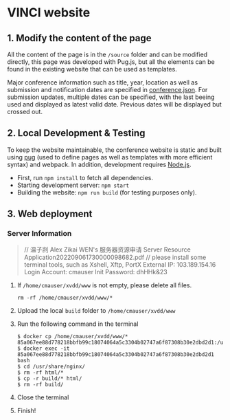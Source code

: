 <!--
 * @Description: 
 * @Author: Qing Shi
 * @Date: 2023-12-07 16:49:14
 * @LastEditors: Qing Shi
 * @LastEditTime: 2023-12-07 16:49:29
-->
# VINCI website

## 1. Modify the content of the page

All the content of the page is in the `/source` folder and can be modified directly, this page was developed with Pug.js, but all the elements can be found in the existing website that can be used as templates.

Major conference information such as title, year, location as well as submission and notification dates are specified in [conference.json](conference.json).
For submission updates, multiple dates can be specified, with the last beeing used and displayed as latest valid date. Previous dates will be displayed but crossed out.

## 2. Local Development & Testing

To keep the website maintainable, the conference website is static and built using [pug](https://pugjs.org/api/getting-started.html) (used to define pages as well as templates with more efficient syntax) and webpack.
In addition, development requires [Node.js](https://nodejs.org/en/).

- First, run `npm install` to fetch all dependencies.
- Starting development server: `npm start`
- Building the website: `npm run build` (for testing purposes only).

## 3. Web deployment

### Server Information

> // 温子剀 Alex Zikai WEN's 服务器资源申请 Server Resource Application202209061730000098682.pdf
> // please install some terminal tools, such as Xshell, Xftp, PortX
> External IP: 103.189.154.16
> Login Account: cmauser
> Init Password: dhHHk&23

1. If `/home/cmauser/xvdd/www` is not empty, please delete all files.

   ```shell
   rm -rf /home/cmauser/xvdd/www/*
   ```

2. Upload the local `build` folder to `/home/cmauser/xvdd/www`

3. Run the following command in the terminal

   ```shell
   $ docker cp /home/cmauser/xvdd/www/* 85a067ee88d778218bbfb99c18074064a5c3304b02747a6f87308b30e2dbd2d1:/usr/share/nginx
   $ docker exec -it 85a067ee88d778218bbfb99c18074064a5c3304b02747a6f87308b30e2dbd2d1 bash
   $ cd /usr/share/nginx/
   $ rm -rf html/*
   $ cp -r build/* html/
   $ rm -rf build/
   ```

4. Close the terminal
5. Finish!
